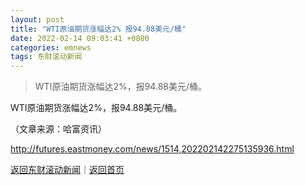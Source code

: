 ```yaml
---
layout: post
title: "WTI原油期货涨幅达2% 报94.88美元/桶"
date: 2022-02-14 09:03:41 +0800
categories: emnews
tags: 东财滚动新闻
---
```

> WTI原油期货涨幅达2%，报94.88美元/桶。

<p>WTI原油期货涨幅达2%，报94.88美元/桶。</p><p class="em_media">（文章来源：哈富资讯）</p>

<http://futures.eastmoney.com/news/1514,202202142275135936.html>

[返回东财滚动新闻](//finews.withounder.com/emnews/)｜[返回首页](//finews.withounder.com/)